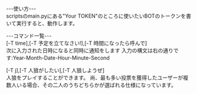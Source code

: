 ---使い方---<br>
scriptsのmain.pyにある"Your TOKEN"のところに使いたいBOTのトークンを書いて実行すると、動作します。

---コマンド一覧---<br>
[-T time],[-T 予定を立てなさい!],[-T 時間になったら呼んで]<br>
次に入力された日時になると同時に通知をします
入力の構文は右の通りです:Year-Month-Date-Hour-Minute-Second

[-T j],[-T 人狼がしたい],[-T 人狼しようぜ]<br>
人狼をプレイすることができます。
尚、最も多い投票を獲得したユーザーが複数人いる場合、その二人のうちどちらかが選ばれる仕様になっています。
